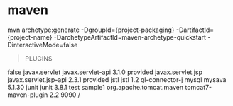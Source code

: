 # maven
mvn archetype:generate -DgroupId={project-packaging}
-DartifactId={project-name}
-DarchetypeArtifactId=maven-archetype-quickstart
-DinteractiveMode=false
>PLUGINS
<properties>
      <failOnMissingWebXml>false</failOnMissingWebXml>
      </properties>
  <dependencies>
    <dependency>
        <groupId>javax.servlet</groupId>
        <artifactId>javax.servlet-api</artifactId>
        <version>3.1.0</version>
        <scope>provided</scope>
    </dependency>
     <dependency>
        <groupId>javax.servlet.jsp</groupId>
        <artifactId>javax.servlet.jsp-api</artifactId>
        <version>2.3.1</version>
        <scope>provided</scope>
    </dependency>
      <dependency>
        <groupId>jstl</groupId>
        <artifactId>jstl</artifactId>
        <version>1.2</version>
    </dependency>ql-connector-j
       <dependency>
        <groupId>mysql</groupId>
        <artifactId>mysava</artifactId>
        <version>5.1.30</version>
    </dependency>
    <dependency>
      <groupId>junit</groupId>
      <artifactId>junit</artifactId>
      <version>3.8.1</version>
      <scope>test</scope>
    </dependency>
  </dependencies>
  <build>
    <finalName>sample1</finalName>
      <plugins>
      <plugin>
        <groupId>org.apache.tomcat.maven</groupId>
        <artifactId>tomcat7-maven-plugin</artifactId>
        <version>2.2</version>
        <configuration>
          <port>9090</port>
          <path>/</path>
        </configuration>
      </plugin>
      </plugins>
  </build>
